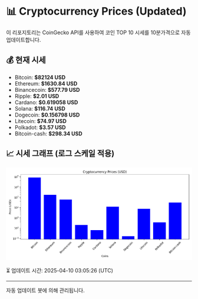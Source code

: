 
# 📊 Cryptocurrency Prices (Updated)

이 리포지토리는 CoinGecko API를 사용하여 코인 TOP 10 시세를 10분가격으로 자동 업데이트합니다.

## 💰 현재 시세
- Bitcoin: **$82124 USD**
- Ethereum: **$1630.84 USD**
- Binancecoin: **$577.79 USD**
- Ripple: **$2.01 USD**
- Cardano: **$0.619058 USD**
- Solana: **$116.74 USD**
- Dogecoin: **$0.156798 USD**
- Litecoin: **$74.97 USD**
- Polkadot: **$3.57 USD**
- Bitcoin-cash: **$298.34 USD**

## 📈 시세 그래프 (로그 스케일 적용)
![Crypto Prices](crypto_prices.png)

⏳ 업데이트 시간: 2025-04-10 03:05:26 (UTC)

---
자동 업데이트 봇에 의해 관리됩니다.
